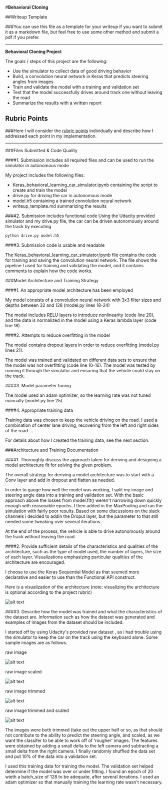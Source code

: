 #**Behavioral Cloning** 

##Writeup Template

###You can use this file as a template for your writeup if you want to submit it as a markdown file, but feel free to use some other method and submit a pdf if you prefer.

---

**Behavioral Cloning Project**

The goals / steps of this project are the following:
* Use the simulator to collect data of good driving behavior
* Build, a convolution neural network in Keras that predicts steering angles from images
* Train and validate the model with a training and validation set
* Test that the model successfully drives around track one without leaving the road
* Summarize the results with a written report


[//]: # (Image References)

[image1]: ./output_for_writeup/model.png "Model Visualization"
[image2]: ./output_for_writeup/raw_image.png "raw image"
[image3]: ./output_for_writeup/raw_image_rescaled.png "raw image rescaled"
[image4]: ./output_for_writeup/raw_image_trimmed.png "raw image trimmed"
[image5]: ./output_for_writeup/raw_image_trimmed_and_rescaled.png "raw image trimmed and rescaled"


## Rubric Points
###Here I will consider the [rubric points](https://review.udacity.com/#!/rubrics/432/view) individually and describe how I addressed each point in my implementation.  

---
###Files Submitted & Code Quality

####1. Submission includes all required files and can be used to run the simulator in autonomous mode

My project includes the following files:
* Keras_behavioral_learning_car_simulator.ipynb containing the script to create and train the model
* drive.py for driving the car in autonomous mode
* model.h5 containing a trained convolution neural network 
* writeup_template.md summarizing the results

####2. Submission includes functional code
Using the Udacity provided simulator and my drive.py file, the car can be driven autonomously around the track by executing 
```sh
python drive.py model.h5
```

####3. Submission code is usable and readable

The Keras_behavioral_learning_car_simulator.ipynb file contains the code for training and saving the convolution neural network. The file shows the pipeline I used for training and validating the model, and it contains comments to explain how the code works.

###Model Architecture and Training Strategy

####1. An appropriate model architecture has been employed

My model consists of a convolution neural network with 3x3 filter sizes and depths between 32 and 128 (model.py lines 18-24) 

The model includes RELU layers to introduce nonlinearity (code line 20), and the data is normalized in the model using a Keras lambda layer (code line 18). 

####2. Attempts to reduce overfitting in the model

The model contains dropout layers in order to reduce overfitting (model.py lines 21). 

The model was trained and validated on different data sets to ensure that the model was not overfitting (code line 10-16). The model was tested by running it through the simulator and ensuring that the vehicle could stay on the track.

####3. Model parameter tuning

The model used an adam optimizer, so the learning rate was not tuned manually (model.py line 25).

####4. Appropriate training data

Training data was chosen to keep the vehicle driving on the road. I used a combination of center lane driving, recovering from the left and right sides of the road ... 

For details about how I created the training data, see the next section. 

###Architecture and Training Documentation

####1. Thoroughly discuss the approach taken for deriving and designing a model architecture fit for solving the given problem.  

The overall strategy for deriving a model architecture was to start with a Conv layer and add in dropout and flatten as needed.

In order to gauge how well the model was working, I split my image and steering angle data into a training and validation set. With the basic approach above the losses from model.fit() weren't narrowing down quickly enough with reasonable epochs. I then added in the MaxPooling and ran the simulation with fairly poor results. Based on some discussions on the slack channels i decided to addin the Droput layer, but the parameter to that still needed some tweaking over several iterations. 

At the end of the process, the vehicle is able to drive autonomously around the track without leaving the road.

####2. Provide sufficient details of the characteristics and qualities of the architecture, such as the type of model used, the number of layers, the size of each layer. Visualizations emphasizing particular qualities of the architecture are encouraged.

I choose to use the Keras Sequential Model as that seemed more declarative and easier to use than the Functional API construct.

Here is a visualization of the architecture (note: visualizing the architecture is optional according to the project rubric)

![alt text][image1]

####3. Describe how the model was trained and what the characteristics of the dataset are. Information such as how the dataset was generated and examples of images from the dataset should be included.

I started off by using Udacity's provided raw dataset , as i had trouble using the simulator to keep the car on the track using the keyboard alone. Some sample images are as follows. 

raw image  

![alt text][image2]  

raw image scaled  

![alt text][image3]  

raw image trimmed  

![alt text][image4]  

raw image trimmed and scaled  

![alt text][image5] 


The images were both trimmed (take out the upper half or so, as that should not contribute to the ability to predict the steering angle, and scaled, as we want the classifer to be able to work off of 'rougher' images.
The features were obtained by adding a small delta to the left camera and subtracting a small delta from the right camera.
I finally randomly shuffled the data set and put 10% of the data into a validation set. 

I used this training data for training the model. The validation set helped determine if the model was over or under fitting. I found an epoch of 20 wieth a batch_size of 128 to be adequate, after several iterations. I used an adam optimizer so that manually training the learning rate wasn't necessary.

